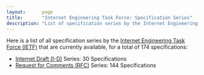 ```yaml
---
layout:      page
title:       "Internet Engineering Task Force: Specification Series"
description: "List of specification series by the Internet Engineering Task Force (IETF/)"
---
```


Here is a list of all specification series by the [Internet Engineering Task Force (IETF)](http://www.ietf.org/) that are currently available, for a total of 174 specifications:

  * [Internet Draft (I-D)](I-D/) Series: 30 Specifications
  * [Request for Comments (RFC)](RFC/) Series: 144 Specifications
